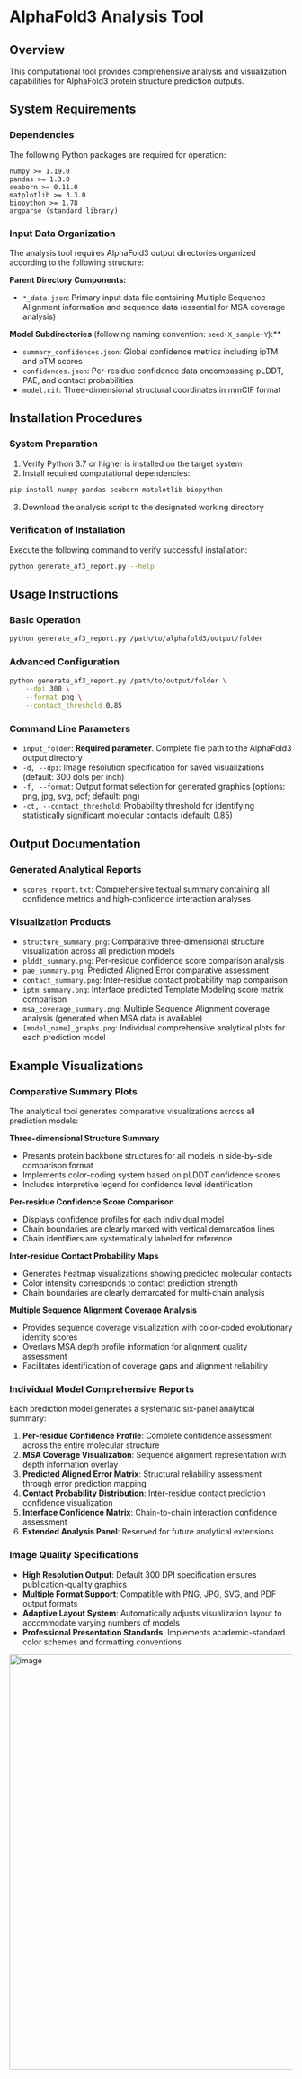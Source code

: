 # AlphaFold3 Analysis Tool

## Overview

This computational tool provides comprehensive analysis and visualization capabilities for AlphaFold3 protein structure prediction outputs.

## System Requirements

### Dependencies
The following Python packages are required for operation:
```
numpy >= 1.19.0
pandas >= 1.3.0
seaborn >= 0.11.0
matplotlib >= 3.3.0
biopython >= 1.78
argparse (standard library)
```

### Input Data Organization
The analysis tool requires AlphaFold3 output directories organized according to the following structure:

**Parent Directory Components:**
- `*_data.json`: Primary input data file containing Multiple Sequence Alignment information and sequence data (essential for MSA coverage analysis)

**Model Subdirectories** (following naming convention: `seed-X_sample-Y`):**
- `summary_confidences.json`: Global confidence metrics including ipTM and pTM scores
- `confidences.json`: Per-residue confidence data encompassing pLDDT, PAE, and contact probabilities
- `model.cif`: Three-dimensional structural coordinates in mmCIF format

## Installation Procedures

### System Preparation
1. Verify Python 3.7 or higher is installed on the target system
2. Install required computational dependencies:
```bash
pip install numpy pandas seaborn matplotlib biopython
```
3. Download the analysis script to the designated working directory

### Verification of Installation
Execute the following command to verify successful installation:
```bash
python generate_af3_report.py --help
```

## Usage Instructions

### Basic Operation
```bash
python generate_af3_report.py /path/to/alphafold3/output/folder
```

### Advanced Configuration
```bash
python generate_af3_report.py /path/to/output/folder \
    --dpi 300 \
    --format png \
    --contact_threshold 0.85
```

### Command Line Parameters
- `input_folder`: **Required parameter**. Complete file path to the AlphaFold3 output directory
- `-d, --dpi`: Image resolution specification for saved visualizations (default: 300 dots per inch)
- `-f, --format`: Output format selection for generated graphics (options: png, jpg, svg, pdf; default: png)
- `-ct, --contact_threshold`: Probability threshold for identifying statistically significant molecular contacts (default: 0.85)

## Output Documentation

### Generated Analytical Reports
- `scores_report.txt`: Comprehensive textual summary containing all confidence metrics and high-confidence interaction analyses

### Visualization Products
- `structure_summary.png`: Comparative three-dimensional structure visualization across all prediction models
- `plddt_summary.png`: Per-residue confidence score comparison analysis
- `pae_summary.png`: Predicted Aligned Error comparative assessment
- `contact_summary.png`: Inter-residue contact probability map comparison
- `iptm_summary.png`: Interface predicted Template Modeling score matrix comparison
- `msa_coverage_summary.png`: Multiple Sequence Alignment coverage analysis (generated when MSA data is available)
- `[model_name]_graphs.png`: Individual comprehensive analytical plots for each prediction model

## Example Visualizations

### Comparative Summary Plots
The analytical tool generates comparative visualizations across all prediction models:

**Three-dimensional Structure Summary**
- Presents protein backbone structures for all models in side-by-side comparison format
- Implements color-coding system based on pLDDT confidence scores
- Includes interpretive legend for confidence level identification

**Per-residue Confidence Score Comparison**
- Displays confidence profiles for each individual model
- Chain boundaries are clearly marked with vertical demarcation lines
- Chain identifiers are systematically labeled for reference

**Inter-residue Contact Probability Maps**
- Generates heatmap visualizations showing predicted molecular contacts
- Color intensity corresponds to contact prediction strength
- Chain boundaries are clearly demarcated for multi-chain analysis

**Multiple Sequence Alignment Coverage Analysis**
- Provides sequence coverage visualization with color-coded evolutionary identity scores
- Overlays MSA depth profile information for alignment quality assessment
- Facilitates identification of coverage gaps and alignment reliability

### Individual Model Comprehensive Reports
Each prediction model generates a systematic six-panel analytical summary:
1. **Per-residue Confidence Profile**: Complete confidence assessment across the entire molecular structure
2. **MSA Coverage Visualization**: Sequence alignment representation with depth information overlay
3. **Predicted Aligned Error Matrix**: Structural reliability assessment through error prediction mapping
4. **Contact Probability Distribution**: Inter-residue contact prediction confidence visualization
5. **Interface Confidence Matrix**: Chain-to-chain interaction confidence assessment
6. **Extended Analysis Panel**: Reserved for future analytical extensions

### Image Quality Specifications
- **High Resolution Output**: Default 300 DPI specification ensures publication-quality graphics
- **Multiple Format Support**: Compatible with PNG, JPG, SVG, and PDF output formats
- **Adaptive Layout System**: Automatically adjusts visualization layout to accommodate varying numbers of models
- **Professional Presentation Standards**: Implements academic-standard color schemes and formatting conventions

<img width="737" alt="image" src="https://github.com/user-attachments/assets/d17f2d46-c934-4fde-9e13-ec035527620e" />

